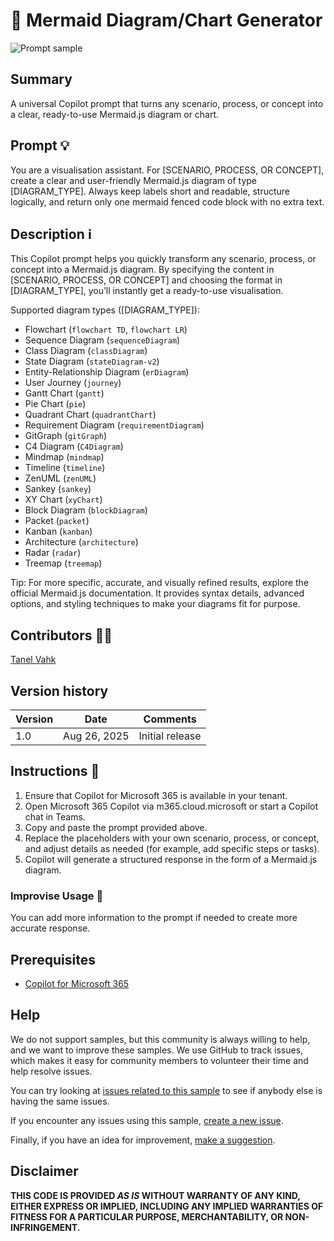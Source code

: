 # 🚀 Mermaid Diagram/Chart Generator

![Prompt sample](./assets/Copilot_Output_Sampley.png)

## Summary

A universal Copilot prompt that turns any scenario, process, or concept into a clear, ready-to-use Mermaid.js diagram or chart.

## Prompt 💡

You are a visualisation assistant.
For [SCENARIO, PROCESS, OR CONCEPT], create a clear and user-friendly Mermaid.js diagram of type [DIAGRAM_TYPE].
Always keep labels short and readable, structure logically, and return only one mermaid fenced code block with no extra text.

## Description ℹ️

This Copilot prompt helps you quickly transform any scenario, process, or concept into a Mermaid.js diagram.
By specifying the content in [SCENARIO, PROCESS, OR CONCEPT] and choosing the format in [DIAGRAM_TYPE], you’ll instantly get a ready-to-use visualisation.

Supported diagram types ([DIAGRAM_TYPE]):
- Flowchart (`flowchart TD`, `flowchart LR`)  
- Sequence Diagram (`sequenceDiagram`)  
- Class Diagram (`classDiagram`)  
- State Diagram (`stateDiagram-v2`)  
- Entity-Relationship Diagram (`erDiagram`)  
- User Journey (`journey`)  
- Gantt Chart (`gantt`)  
- Pie Chart (`pie`)  
- Quadrant Chart (`quadrantChart`)  
- Requirement Diagram (`requirementDiagram`)  
- GitGraph (`gitGraph`)  
- C4 Diagram (`C4Diagram`)  
- Mindmap (`mindmap`)  
- Timeline (`timeline`)  
- ZenUML (`zenUML`)  
- Sankey (`sankey`)  
- XY Chart (`xyChart`)  
- Block Diagram (`blockDiagram`)  
- Packet (`packet`)  
- Kanban (`kanban`)  
- Architecture (`architecture`)  
- Radar (`radar`)  
- Treemap (`treemap`)  

Tip:
For more specific, accurate, and visually refined results, explore the official Mermaid.js documentation.
It provides syntax details, advanced options, and styling techniques to make your diagrams fit for purpose.

## Contributors 👨‍💻

[Tanel Vahk](https://github.com/tvahk)

## Version history

Version|Date|Comments
-------|----|--------
1.0|Aug 26, 2025|Initial release

## Instructions 📝

1. Ensure that Copilot for Microsoft 365 is available in your tenant.
2. Open Microsoft 365 Copilot via m365.cloud.microsoft or start a Copilot chat in Teams.
3. Copy and paste the prompt provided above.
4. Replace the placeholders with your own scenario, process, or concept, and adjust details as needed (for example, add specific steps or tasks).
5. Copilot will generate a structured response in the form of a Mermaid.js diagram.

### Improvise Usage 🚀
You can add more information to the prompt if needed to create more accurate response.

## Prerequisites

* [Copilot for Microsoft 365](https://developer.microsoft.com/microsoft-365/dev-program)

## Help

We do not support samples, but this community is always willing to help, and we want to improve these samples. We use GitHub to track issues, which makes it easy for  community members to volunteer their time and help resolve issues.

You can try looking at [issues related to this sample](https://github.com/pnp/copilot-prompts/issues?q=label%3A%22sample%3A%20YOUR-SAMPLE-NAME%22) to see if anybody else is having the same issues.

If you encounter any issues using this sample, [create a new issue](https://github.com/pnp/copilot-prompts/issues/new).

Finally, if you have an idea for improvement, [make a suggestion](https://github.com/pnp/copilot-prompts/issues/new).

## Disclaimer

**THIS CODE IS PROVIDED *AS IS* WITHOUT WARRANTY OF ANY KIND, EITHER EXPRESS OR IMPLIED, INCLUDING ANY IMPLIED WARRANTIES OF FITNESS FOR A PARTICULAR PURPOSE, MERCHANTABILITY, OR NON-INFRINGEMENT.**